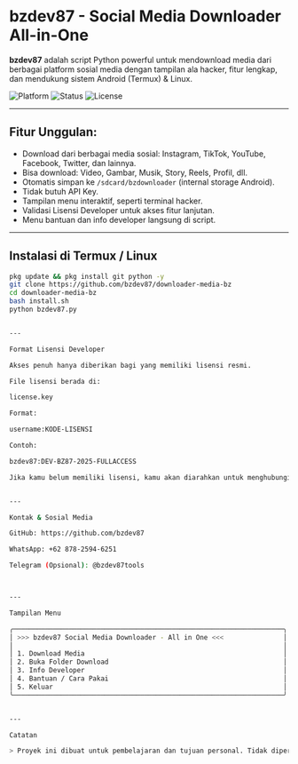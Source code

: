 # bzdev87 - Social Media Downloader All-in-One

**bzdev87** adalah script Python powerful untuk mendownload media dari berbagai platform sosial media dengan tampilan ala hacker, fitur lengkap, dan mendukung sistem Android (Termux) & Linux.

![Platform](https://img.shields.io/badge/Platform-Termux%20%7C%20Linux-green?style=flat-square)
![Status](https://img.shields.io/badge/Status-Active-blue?style=flat-square)
![License](https://img.shields.io/badge/License-Custom-orange?style=flat-square)

---

## Fitur Unggulan:

- Download dari berbagai media sosial: Instagram, TikTok, YouTube, Facebook, Twitter, dan lainnya.
- Bisa download: Video, Gambar, Musik, Story, Reels, Profil, dll.
- Otomatis simpan ke `/sdcard/bzdownloader` (internal storage Android).
- Tidak butuh API Key.
- Tampilan menu interaktif, seperti terminal hacker.
- Validasi Lisensi Developer untuk akses fitur lanjutan.
- Menu bantuan dan info developer langsung di script.

---

## Instalasi di Termux / Linux

```bash
pkg update && pkg install git python -y
git clone https://github.com/bzdev87/downloader-media-bz
cd downloader-media-bz
bash install.sh
python bzdev87.py


---

Format Lisensi Developer

Akses penuh hanya diberikan bagi yang memiliki lisensi resmi.

File lisensi berada di:

license.key

Format:

username:KODE-LISENSI

Contoh:

bzdev87:DEV-BZ87-2025-FULLACCESS

Jika kamu belum memiliki lisensi, kamu akan diarahkan untuk menghubungi: WhatsApp Developer: Klik di sini


---

Kontak & Sosial Media

GitHub: https://github.com/bzdev87

WhatsApp: +62 878-2594-6251

Telegram (Opsional): @bzdev87tools



---

Tampilan Menu

╭────────────────────────────────────────────────────────────────────╮
│ >>> bzdev87 Social Media Downloader - All in One <<<               │
│                                                                    │
│ 1. Download Media                                                  │
│ 2. Buka Folder Download                                            │
│ 3. Info Developer                                                  │
│ 4. Bantuan / Cara Pakai                                            │
│ 5. Keluar                                                          │
╰────────────────────────────────────────────────────────────────────╯


---

Catatan

> Proyek ini dibuat untuk pembelajaran dan tujuan personal. Tidak diperkenankan digunakan untuk aktivitas ilegal atau komersial tanpa izin resmi.


